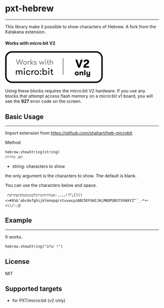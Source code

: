 # pxt-hebrew
---
This library make it possible to show characters of Hebrew.
A fork from the Katakana extension.

#### Works with micro:bit V2

![works with micro:bit V2 only image](/v2-only.png)

Using these blocks requires the micro:bit V2 hardware. If you use any blocks that attempt access flash memory on a micro:bit v1 board, you will see the **927** error code on the screen.

## Basic Usage
---
Import extension from https://github.com/shahart/heb-microbit

Method
```
hebrew.showString(string)
הצג מחרוזת
```

- string: characters to show

the only argument is the characters to show. The default is blank. 

You can use the characters below and space.
```
 אבגדהוזחטיךכלםמןנסעףפץצקרשת-,.､｡!?｢｣[]()<>#$%&'abcdefghijklmnopqrstuvwxyzABCDEFGHIJKLMNOPQRSTUVWXYZ^`_･*+ｰ=\\/:;@
```

## Example
---

It works.
```
hebrew.showString("שלום !")
```

## License
MIT

## Supported targets

* for PXT/micro:bit (v2 only)
